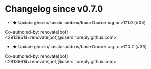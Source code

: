 # Changelog since v0.7.0
- ⬆️ Update ghcr.io/hassio-addons/base Docker tag to v17.1.0 (#34)

Co-authored-by: renovate[bot] <29139614+renovate[bot]@users.noreply.github.com> 
- ⬆️ Update ghcr.io/hassio-addons/base Docker tag to v17.0.2 (#33)

Co-authored-by: renovate[bot] <29139614+renovate[bot]@users.noreply.github.com> 
